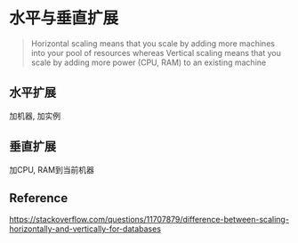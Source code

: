 # 水平与垂直扩展

> Horizontal scaling means that you scale by adding more machines into your pool of resources whereas 
> Vertical scaling means that you scale by adding more power (CPU, RAM) to an existing machine

## 水平扩展
加机器, 加实例

## 垂直扩展
加CPU, RAM到当前机器

## Reference
<https://stackoverflow.com/questions/11707879/difference-between-scaling-horizontally-and-vertically-for-databases>
